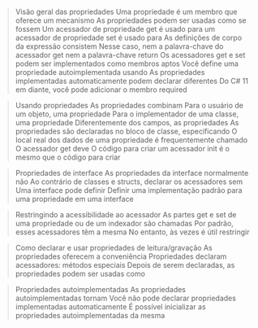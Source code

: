 > Visão geral das propriedades
Uma propriedade é um membro que oferece um mecanismo 
                                As propriedades podem ser usadas como se fossem 
  Um acessador de propriedade get é usado para 
                um acessador de propriedade set é usado para 
                As definições de corpo da expressão consistem 
    Nesse caso, nem a palavra-chave do acessador get nem a palavra-chave return
Os acessadores get e set podem ser implementados como membros aptos
                            Você define uma propriedade autoimplementada usando 
As propriedades implementadas automaticamente podem declarar diferentes
Do C# 11 em diante, você pode adicionar o membro required 

> Usando propriedades
As propriedades combinam
                        Para o usuário de um objeto, uma propriedade 
                              Para o implementador de uma classe, uma propriedade
Diferentemente dos campos, as propriedades 
As propriedades são declaradas no bloco de classe, especificando 
              O local real dos dados de uma propriedade é frequentemente chamado 
O acessador get deve 
O código para criar um acessador init é o mesmo que o código para criar

> Propriedades de interface
As propriedades da interface normalmente não 
                  Ao contrário de classes e structs, declarar os acessadores sem 
                  Uma interface pode definir 
Definir uma implementação padrão para uma propriedade em uma interface

> Restringindo a acessibilidade ao acessador
As partes get e set de uma propriedade ou de um indexador são chamadas
            Por padrão, esses acessadores têm a mesma 
                                          No entanto, às vezes é útil restringir 

> Como declarar e usar propriedades de leitura/gravação
As propriedades oferecem a conveniência 
                            Propriedades declaram acessadores: métodos especiais
Depois de serem declaradas, as propriedades podem ser usadas como

> Propriedades autoimplementadas
As propriedades autoimplementadas tornam 
Você não pode declarar propriedades implementadas automaticamente
É possível inicializar as propriedades autoimplementadas da mesma 